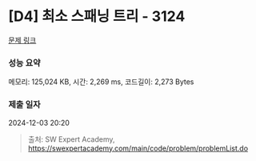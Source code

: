 # [D4] 최소 스패닝 트리 - 3124 

[문제 링크](https://swexpertacademy.com/main/code/problem/problemDetail.do?contestProbId=AV_mSnmKUckDFAWb) 

### 성능 요약

메모리: 125,024 KB, 시간: 2,269 ms, 코드길이: 2,273 Bytes

### 제출 일자

2024-12-03 20:20



> 출처: SW Expert Academy, https://swexpertacademy.com/main/code/problem/problemList.do